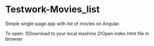 # Testwork-Movies_list
Simple single-page app with list of movies on Angular.


To open:
1)Download to your local mashine 
2)Open index.html file in browser
